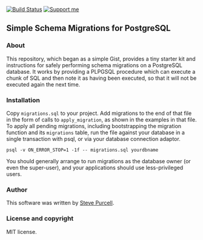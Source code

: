 [![Build Status](https://travis-ci.org/purcell/postgresql-migrations.png?branch=master)](https://travis-ci.org/purcell/postgresql-migrations)
<a href="https://www.patreon.com/sanityinc"><img alt="Support me" src="https://img.shields.io/badge/Support%20Me-%F0%9F%92%97-ff69b4.svg"></a>

## Simple Schema Migrations for PostgreSQL

### About

This repository, which began as a simple Gist, provides a tiny starter
kit and instructions for safely performing schema migrations on a
PostgreSQL database. It works by providing a PLPGSQL procedure which
can execute a chunk of SQL and then note it as having been executed,
so that it will not be executed again the next time.

### Installation

Copy `migrations.sql` to your project. Add migrations to the end of
that file in the form of calls to `apply_migration`, as shown in the
examples in that file. To apply all pending migrations, including
bootstrapping the migration function and its `migrations` table, run
the file against your database in a single transaction with psql, or
via your database connection adaptor.

```
psql -v ON_ERROR_STOP=1 -1f -- migrations.sql yourdbname
```

You should generally arrange to run migrations as the database owner
(or even the super-user), and your applications should use
less-privileged users.

### Author

This software was written by
[Steve Purcell](https://github.com/purcell).

### License and copyright

MIT license.
